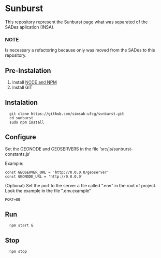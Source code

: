 # Sunburst
This repository represent the Sunburst page what was separated of the SADes aplication (INSA).

### NOTE 
Is necessary a refactoring because only was moved from the SADes to this repository.

## Pre-Instalation
1. Install [NODE and NPM](https://tecadmin.net/install-latest-nodejs-npm-on-ubuntu/)
3. Install GIT

## Instalation 
```
  git clone https://github.com/simsab-ufcg/sunburst.git
  cd sunburst
  sudo npm install
```

## Configure
Set the GEONODE and GEOSERVERS in the file 'src/js/sunburst-constants.js'

Example: 
```
const GEOSERVER_URL = 'http://0.0.0.0/geoserver'
const GEONODE_URL = 'http://0.0.0.0'
```

(Optional) Set the port to the server a file called ".env" in the root of project. Look the example in the file ".env.example"
```
PORT=80
```

## Run
```
  npm start &
```

## Stop
```
  npm stop
```
